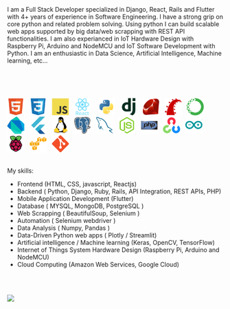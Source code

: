 <span style="text-align: justify;">
I am a Full Stack Developer specialized in Django, React, Rails and Flutter with 4+ years of experience in Software Engineering.  I have a strong grip on core python and related problem solving. Using python I can build scalable web apps supported by big data/web scrapping with REST API functionalities. I am also experianced in IoT Hardware Design with Raspberry Pi, Arduino and NodeMCU and IoT Software Development with Python. I am an 
enthusiastic in Data Science, Artificial Intelligence, Machine learning, etc...
  </span>

<br><br><br>


<div>
  <img src="https://github.com/devicons/devicon/blob/master/icons/html5/html5-original.svg" title="HTML5" alt="HTML5" width="40" height="40"/>&nbsp;&nbsp;
  <img src="https://github.com/devicons/devicon/blob/master/icons/css3/css3-original.svg" title="CSS3" alt="CSS3" width="40" height="40"/>&nbsp;&nbsp;
   <img src="https://github.com/devicons/devicon/blob/master/icons/javascript/javascript-original.svg" title="JavaScript" alt="JavaScript" width="40" height="40"/>&nbsp;&nbsp;
  <img src="https://github.com/devicons/devicon/blob/master/icons/react/react-original-wordmark.svg" title="React" alt="React" width="40" height="40"/>&nbsp; &nbsp;
   <img src="https://github.com/devicons/devicon/blob/master/icons/python/python-original.svg" title="Pyhton" alt="python" width="40" height="40"/>&nbsp;&nbsp;
    <img src="https://github.com/devicons/devicon/blob/master/icons/django/django-plain.svg" title="Django" alt="Django" width="40" height="40"/>&nbsp;&nbsp;
   <img src="https://github.com/devicons/devicon/blob/master/icons/ruby/ruby-original.svg" title="Ruby" alt="Ruby" width="40" height="40"/>&nbsp;&nbsp;
   <img src="https://github.com/devicons/devicon/blob/master/icons/rails/rails-plain.svg" title="Rails" alt="Rails" width="40" height="40"/>&nbsp;&nbsp;
   <img src="https://github.com/devicons/devicon/blob/master/icons/anaconda/anaconda-original.svg" title="Anaconda" alt="Anaconda" width="40" height="40"/>&nbsp;&nbsp;
   <img src="https://github.com/devicons/devicon/blob/master/icons/dart/dart-original.svg" title="Dart" alt="Dart" width="40" height="40"/>&nbsp;&nbsp;
  <img src="https://github.com/devicons/devicon/blob/master/icons/flutter/flutter-original.svg" title="Flutter" alt="Flutter" width="40" height="40"/>&nbsp;&nbsp;
  <img src="https://github.com/devicons/devicon/blob/master/icons/linux/linux-original.svg" title="Linux" alt="Linux" width="40" height="40"/>&nbsp;&nbsp;
   <img src="https://github.com/devicons/devicon/blob/master/icons/postgresql/postgresql-original.svg" title="Postgresql" alt="Postgresql" width="40" height="40"/>&nbsp;&nbsp;
  <img src="https://github.com/devicons/devicon/blob/master/icons/mysql/mysql-original.svg" title="MySQL"  alt="MySQL" width="40" height="40"/>&nbsp;&nbsp;
  <img src="https://github.com/devicons/devicon/blob/master/icons/nodejs/nodejs-original.svg" title="NodeJS" alt="NodeJS" width="40" height="40"/>&nbsp;&nbsp;
   <img src="https://github.com/devicons/devicon/blob/master/icons/php/php-original.svg" title="PHP" alt="PHP" width="40" height="40"/>&nbsp;&nbsp;
    <img src="https://github.com/devicons/devicon/blob/master/icons/opencv/opencv-original.svg" title="OpenCV" alt="OpenCV" width="40" height="40"/>&nbsp;&nbsp;
    <img src="https://github.com/devicons/devicon/blob/master/icons/arduino/arduino-original.svg" title="Arduino" alt="Arduino" width="40" height="40"/>&nbsp;&nbsp;
    <img src="https://github.com/devicons/devicon/blob/master/icons/raspberrypi/raspberrypi-original.svg" title="Raspberry Pi" alt="Raspberry Pi" width="40" height="40"/>&nbsp;&nbsp;
  <img src="https://github.com/devicons/devicon/blob/master/icons/amazonwebservices/amazonwebservices-original.svg" title="AWS" alt="AWS" width="40" height="40"/>&nbsp;&nbsp;
  <img src="https://github.com/devicons/devicon/blob/master/icons/git/git-original.svg" title="Git" alt="Git" width="40" height="40"/>
</div>
<br>

My skills: <br>
- Frontend (HTML, CSS, javascript, Reactjs)
- Backend ( Python, Django, Ruby, Rails, API Integration, REST APIs, PHP)
- Mobile Application Development (Flutter)
- Database ( MYSQL, MongoDB, PostgreSQL )
- Web Scrapping ( BeautifulSoup, Selenium )
- Automation ( Selenium webdriver )
- Data Analysis ( Numpy, Pandas )
- Data-Driven Python web apps ( Plotly / Streamlit)
- Artificial intelligence / Machine learning (Keras, OpenCV, TensorFlow)
- Internet of Things System Hardware Design (Raspberry Pi, Arduino and NodeMCU)
- Cloud Computing (Amazon Web Services, Google Cloud)


<br><br>
<p >
    <a href="https://git.io/streak-stats"><img src="https://streak-stats.demolab.com?user=patienceigiraneza&theme=react"/></a>
</p>

